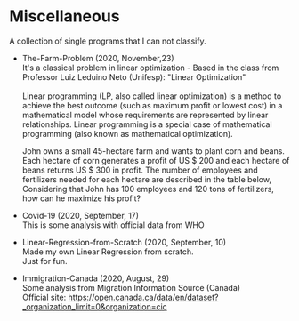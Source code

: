 # Miscellaneous
A collection of single programs that I can not classify.



* The-Farm-Problem (2020, November,23)\
  It's a classical problem in linear optimization - Based in the class from Professor Luiz Leduino Neto (Unifesp): "Linear Optimization"\
  \
  Linear programming (LP, also called linear optimization) is a method to achieve the best outcome (such as maximum profit or lowest cost) in a       mathematical model whose requirements are represented by linear relationships. Linear programming is a special case of mathematical programming (also known as mathematical optimization).

  John owns a small 45-hectare farm and wants to plant corn and beans. Each hectare of corn generates a profit of US $ 200 and each hectare of beans returns US $ 300 in profit. The number of employees and fertilizers needed for each hectare are described in the table below, Considering that John has 100 employees and 120 tons of fertilizers, how can he maximize his profit?


* Covid-19 (2020, September, 17)\
  This is some analysis with official data from WHO
  
  
* Linear-Regression-from-Scratch (2020, September, 10)\
  Made my own Linear Regression from scratch.\
  Just for fun.


* Immigration-Canada (2020, August, 29)\
  Some analysis from Migration Information Source (Canada)\
  Official site: https://open.canada.ca/data/en/dataset?_organization_limit=0&organization=cic
